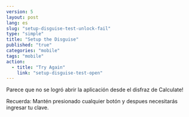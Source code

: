 ```yaml
---
version: 5
layout: post
lang: es
slug: "setup-disguise-test-unlock-fail"
type: "simple"
title: "Setup the Disguise"
published: "true"
categories: "mobile"
tags: "mobile"
action: 
  - title: "Try Again"
    link: "setup-disguise-test-open"
---
```


Parece que no se logró abrir la aplicación desde el disfraz de Calculate!

Recuerda: Mantén presionado cualquier botón y despues necesitarás ingresar tu clave.

